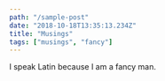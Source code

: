 ```yaml
---
path: "/sample-post"
date: "2018-10-18T13:35:13.234Z"
title: "Musings"
tags: ["musings", "fancy"]
---
```


I speak Latin because I am a fancy man.


